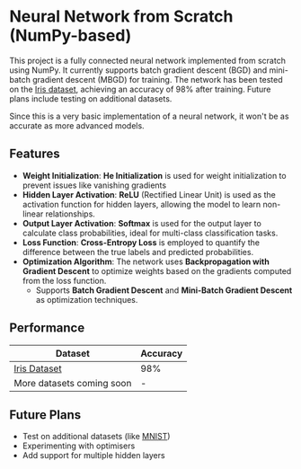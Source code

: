 # Neural Network from Scratch (NumPy-based)

This project is a fully connected neural network implemented from scratch using NumPy. It currently supports batch gradient descent (BGD) and mini-batch gradient descent (MBGD) for training. The network has been tested on the [Iris dataset](https://en.wikipedia.org/wiki/Iris_flower_data_set), achieving an accuracy of 98% after training. Future plans include testing on additional datasets.

Since this is a very basic implementation of a neural network, it won't be as accurate as more advanced models.

## Features

- **Weight Initialization**: **He Initialization** is used for weight initialization to prevent issues like vanishing gradients
- **Hidden Layer Activation**: **ReLU** (Rectified Linear Unit) is used as the activation function for hidden layers, allowing the model to learn non-linear relationships.
- **Output Layer Activation**: **Softmax** is used for the output layer to calculate class probabilities, ideal for multi-class classification tasks.
- **Loss Function**: **Cross-Entropy Loss** is employed to quantify the difference between the true labels and predicted probabilities.
- **Optimization Algorithm**: The network uses **Backpropagation with Gradient Descent** to optimize weights based on the gradients computed from the loss function.
  - Supports **Batch Gradient Descent** and **Mini-Batch Gradient Descent** as optimization techniques.

## Performance

| Dataset       | Accuracy |
|--------------|----------|
| [Iris Dataset](https://en.wikipedia.org/wiki/Iris_flower_data_set) | 98%      |
| More datasets coming soon | - |


## Future Plans

- Test on additional datasets (like [MNIST](https://en.wikipedia.org/wiki/MNIST_database))
- Experimenting with optimisers
- Add support for multiple hidden layers

